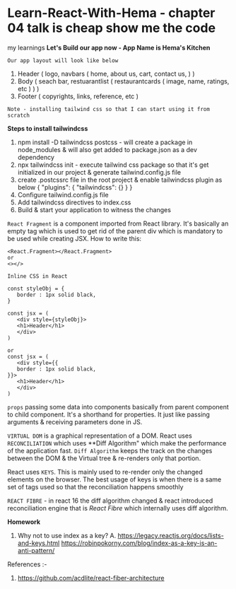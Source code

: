 # Learn-React-With-Hema - chapter 04 talk is cheap show me the code

my learnings
**Let's Build our app now - App Name is Hema's Kitchen**

`Our app layout will look like below`

1. Header (
   logo,
   navbars (
   home,
   about us,
   cart,
   contact us,
   )
   )
2. Body (
   seach bar,
   restuarantlist (
   restaurantcards (
   image,
   name,
   ratings,
   etc
   )
   )
   )
3. Footer (
   copyrights,
   links,
   reference,
   etc
   )

`Note - installing tailwind css so that I can start using it from scratch`

**Steps to install tailwindcss**

1. npm install -D tailwindcss postcss - will create a package in node_modules & will also get added to package.json as a dev dependency
2. npx tailwindcss init - execute tailwind css package so that it's get initialized in our project & generate tailwind.config.js file
3. create .postcssrc file in the root project & enable tailwindcss plugin as below
   {
   "plugins": {
   "tailwindcss": {}
   }
   }
4. Configure tailwind.config.js file
5. Add tailwindcss directives to index.css
6. Build & start your application to witness the changes

`React Fragment` is a component imported from React library. It's basically an empty tag which is used to get rid of the parent div which is mandatory to be used while creating JSX. How to write this:

```
<React.Fragment></React.Fragment>
or
<></>
```

`Inline CSS in React`

```
const styleObj = {
   border : 1px solid black,
}

const jsx = (
   <div style={styleObj}>
   <h1>Header</h1>
   </div>
)

or
const jsx = (
   <div style={{
   border : 1px solid black,
}}>
   <h1>Header</h1>
   </div>
)

```

`props` passing some data into components basically from parent component to child component. It's a shorthand for properties. It just like passing arguments & receiving parameters done in JS.

`VIRTUAL DOM` is a graphical representation of a DOM. React uses `RECONCILIATION` which uses \*\*Diff Algorithm" which make the performance of the application fast. `Diff Algorithm` keeps the track on the changes between the DOM & the Virtual tree & re-renders only that portion.

React uses `KEYS`. This is mainly used to re-render only the changed elements on the browser. The best usage of keys is when there is a same set of tags used so that the reconciliation happens smoothly

`REACT FIBRE` - in react 16 the diff algorithm changed & react introduced reconciliation engine that is _React Fibre_ which internally uses diff algorithm.

**Homework**

1. Why not to use index as a key?
   A. https://legacy.reactjs.org/docs/lists-and-keys.html
   https://robinpokorny.com/blog/index-as-a-key-is-an-anti-pattern/

References :-

1. https://github.com/acdlite/react-fiber-architecture
